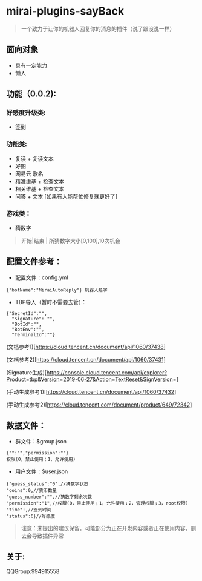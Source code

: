 # mirai-plugins-sayBack
> 一个致力于让你的机器人回复你的消息的插件（说了跟没说一样）
## 面向对象
* 具有一定能力
* 懒人
## 功能（0.0.2):
### 好感度升级类:
* 签到
### 功能类:
* 复读 + 复读文本
* 好图
* 网易云 歌名
* 精准维基 + 检查文本
* 相关维基 + 检查文本
* 问答 + 文本 [如果有人能帮忙修复就更好了]
### 游戏类：
* 猜数字
> 开始|结束 | 所猜数字大小[0,100],10次机会
## 配置文件参考：
* 配置文件：config.yml
```
{"botName":"MiraiAutoReply"} 机器人名字
```
* TBP导入（暂时不需要去管）：
```
{"SecretId":"",
  "Signature": "",
  "BotId":"",
  "BotEnv":"",
  "TerminalId":""}
```
(文档参考1)[https://cloud.tencent.cn/document/api/1060/37438]

(文档参考2)[https://cloud.tencent.cn/document/api/1060/37431]

(Signature生成)[https://console.cloud.tencent.com/api/explorer?Product=tbp&Version=2019-06-27&Action=TextReset&SignVersion=]

(手动生成参考1)[https://cloud.tencent.cn/document/api/1060/37432]

(手动生成参考2)[https://cloud.tencent.com/document/product/649/72342]

## 数据文件：
* 群文件：$group.json
```
{"":"","permission":""}
权限(0，禁止使用；1，允许使用)
```
* 用户文件：$user.json
```
{"guess_status":"0",//猜数字状态
"coins":0,//货币数量
"guess_number":"",//猜数字剩余次数
"permission":"1",//权限(0，禁止使用；1，允许使用；2，管理权限；3，root权限)
"time":,//签到时间
"status":6}//好感度
```
> 注意：未提出的建议保留，可能部分为正在开发内容或者正在使用内容，删去会导致插件异常
## 关于:
QQGroup:994915558